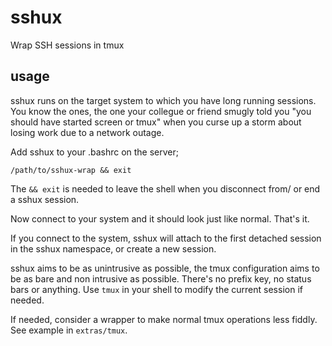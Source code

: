 # sshux
Wrap SSH sessions in tmux

## usage

sshux runs on the target system to which you have long running sessions. You
know the ones, the one your collegue or friend smugly told you "you should have
started screen or tmux" when you curse up a storm about losing work due to a
network outage.

Add sshux to your .bashrc on the server;

    /path/to/sshux-wrap && exit

The `&& exit` is needed to leave the shell when you disconnect from/ or end a
sshux session.

Now connect to your system and it should look just like normal. That's it.

If you connect to the system, sshux will attach to the first detached session
in the sshux namespace, or create a new session.

sshux aims to be as unintrusive as possible, the tmux configuration aims to be
as bare and non intrusive as possible. There's no prefix key, no status bars or
anything. Use `tmux` in your shell to modify the current session if needed.

If needed, consider a wrapper to make normal tmux operations less fiddly. See
example in `extras/tmux`.
